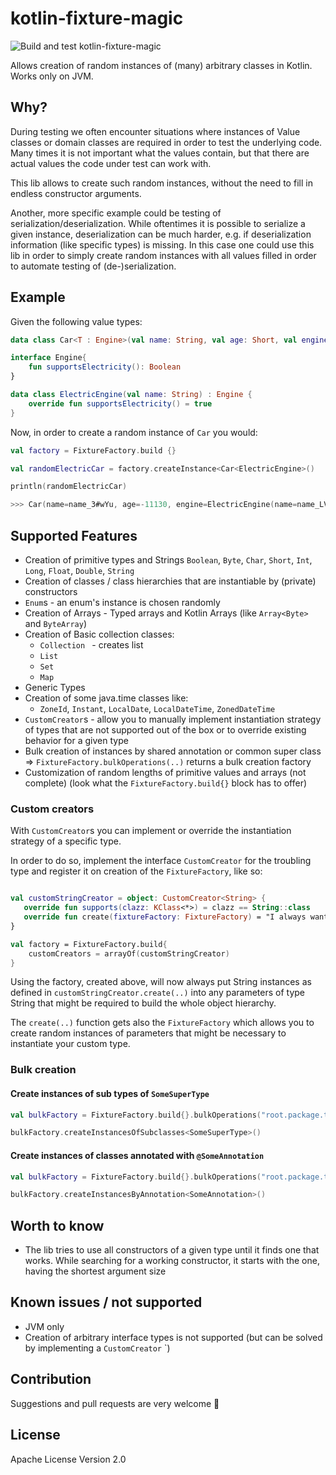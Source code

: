 # kotlin-fixture-magic

![Build and test kotlin-fixture-magic](https://github.com/wThomas84/kotlin-fixture-magic/workflows/Build%20and%20test%20kotlin-fixture-magic/badge.svg)

Allows creation of random instances of (many) arbitrary classes in Kotlin.
Works only on JVM.

## Why?
During testing we often encounter situations where instances of Value classes or domain classes
are required in order to test the underlying code. Many times it is not important what the values contain,
but that there are actual values the code under test can work with.

This lib allows to create such random instances, without the need to fill in
endless constructor arguments.

Another, more specific example could be testing of serialization/deserialization. While  oftentimes
it is possible to serialize a given instance, deserialization can be much harder, e.g. if deserialization
information (like specific types) is missing. In this case one could use this lib in order to simply create 
random instances with all values filled in order to automate testing of (de-)serialization.

## Example

Given the following value types:
```kotlin
data class Car<T : Engine>(val name: String, val age: Short, val engine: T)

interface Engine{
    fun supportsElectricity(): Boolean
}

data class ElectricEngine(val name: String) : Engine {
    override fun supportsElectricity() = true
}
```

Now, in order to create a random instance of `Car` you would:

```kotlin
val factory = FixtureFactory.build {}

val randomElectricCar = factory.createInstance<Car<ElectricEngine>()

println(randomElectricCar)

>>> Car(name=name_3#wYu, age=-11130, engine=ElectricEngine(name=name_LVRF)))
```

## Supported Features

 * Creation of primitive types and Strings
   `Boolean`, `Byte`, `Char`, `Short`, `Int`, `Long`, `Float`, `Double`, `String`
 * Creation of classes / class hierarchies that are instantiable by (private) constructors
 * `Enum`s - an enum's instance is chosen randomly
 * Creation of Arrays - Typed arrays and Kotlin Arrays (like `Array<Byte>` and `ByteArray`)
 * Creation of Basic collection classes: 
    * `Collection ` - creates list
    * `List`    
    * `Set`    
    * `Map`
 * Generic Types  
 * Creation of some java.time classes like:
    * `ZoneId`, `Instant`, `LocalDate`, `LocalDateTime`, `ZonedDateTime` 
 * `CustomCreator`s - allow you to manually implement instantiation strategy of types that are not supported out of the box
    or to override existing behavior for a given type
 * Bulk creation of instances by shared annotation or common super class => `FixtureFactory.bulkOperations(..)` returns a
   bulk creation factory
 * Customization of random lengths of primitive values and arrays (not complete)  (look what the `FixtureFactory.build{}` block has to offer)

### Custom creators
With `CustomCreator`s you can implement or override the instantiation strategy of a specific type.

In order to do so, implement the interface `CustomCreator` for the troubling type and register it on
creation of the `FixtureFactory`, like so:

```kotlin

val customStringCreator = object: CustomCreator<String> {
   override fun supports(clazz: KClass<*>) = clazz == String::class
   override fun create(fixtureFactory: FixtureFactory) = "I always want this string"
}

val factory = FixtureFactory.build{
    customCreators = arrayOf(customStringCreator)
}
```
Using the factory, created above, will now always put String instances as defined in `customStringCreator.create(..)`
into any parameters of type String that might be required to build the whole object hierarchy.

The `create(..)` function gets also the `FixtureFactory` which allows you to create random instances of parameters that might
be necessary to instantiate your custom type.

### Bulk creation

#### Create instances of sub types of `SomeSuperType`
```kotlin
val bulkFactory = FixtureFactory.build{}.bulkOperations("root.package.to.search")

bulkFactory.createInstancesOfSubclasses<SomeSuperType>()
```

#### Create instances of classes annotated with `@SomeAnnotation`
```kotlin
val bulkFactory = FixtureFactory.build{}.bulkOperations("root.package.to.search")

bulkFactory.createInstancesByAnnotation<SomeAnnotation>()
```

## Worth to know
 
  * The lib tries to use all constructors of a given type until it finds one that works. While searching for a working constructor,
    it starts with the one, having the shortest argument size

## Known issues / not supported
 * JVM only
 * Creation of arbitrary interface types is not supported (but can be solved by implementing a `CustomCreator` `)

## Contribution
Suggestions and pull requests are very welcome 💎

## License
Apache License Version 2.0